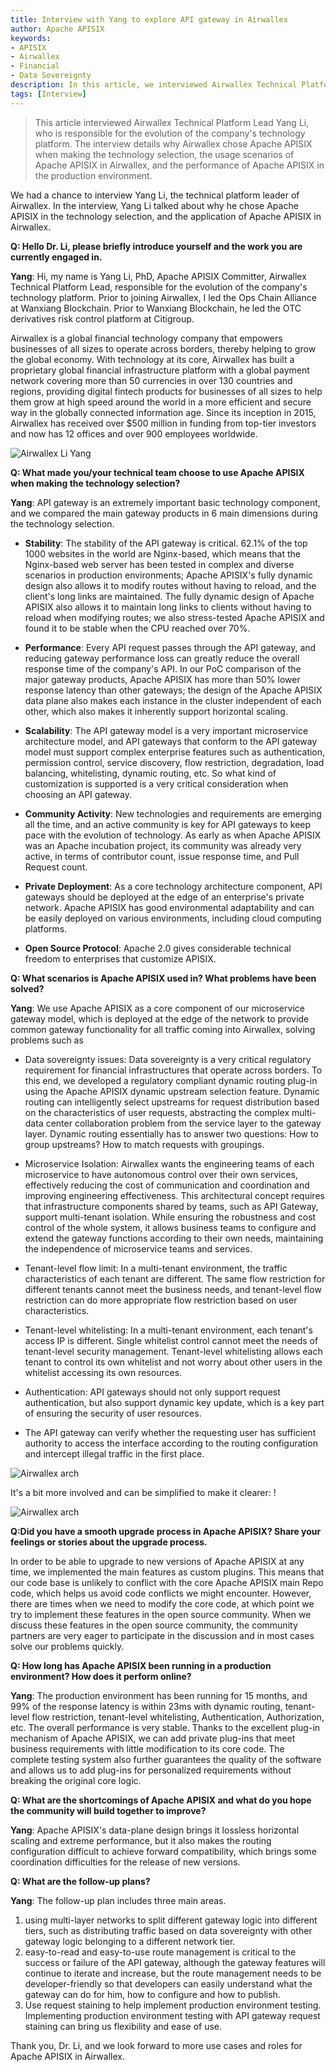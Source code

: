 ```yaml
---
title: Interview with Yang to explore API gateway in Airwallex 
author: Apache APISIX
keywords: 
- APISIX
- Airwallex
- Financial
- Data Sovereignty
description: In this article, we interviewed Airwallex Technical Platform Lead Yang Li, who is responsible for the evolution of the company's technology platform. In the interview, he introduced in detail why Airwallex chose Apache APISIX when making technology selection, the usage scenarios of Apache APISIX in Airwallex, and the performance of Apache APISIX in production environment. 
tags: [Interview]
---
```


> This article interviewed Airwallex Technical Platform Lead Yang Li, who is responsible for the evolution of the company's technology platform. The interview details why Airwallex chose Apache APISIX when making the technology selection, the usage scenarios of Apache APISIX in Airwallex, and the performance of Apache APISIX in the production environment.

<!--truncate-->

We had a chance to interview Yang Li, the technical platform leader of Airwallex. In the interview, Yang Li talked about why he chose Apache APISIX in the technology selection, and the application of Apache APISIX in Airwallex.

**Q: Hello Dr. Li, please briefly introduce yourself and the work you are currently engaged in.**

**Yang**: Hi, my name is Yang Li, PhD, Apache APISIX Committer, Airwallex Technical Platform Lead, responsible for the evolution of the company's technology platform. Prior to joining Airwallex, I led the Ops Chain Alliance at Wanxiang Blockchain. Prior to Wanxiang Blockchain, he led the OTC derivatives risk control platform at Citigroup.

Airwallex is a global financial technology company that empowers businesses of all sizes to operate across borders, thereby helping to grow the global economy. With technology at its core, Airwallex has built a proprietary global financial infrastructure platform with a global payment network covering more than 50 currencies in over 130 countries and regions, providing digital fintech products for businesses of all sizes to help them grow at high speed around the world in a more efficient and secure way in the globally connected information age. Since its inception in 2015, Airwallex has received over $500 million in funding from top-tier investors and now has 12 offices and over 900 employees worldwide.

![Airwallex Li Yang](https://static.apiseven.com/202108/20210816001.png)

**Q: What made you/your technical team choose to use Apache APISIX when making the technology selection?**

**Yang**: API gateway is an extremely important basic technology component, and we compared the main gateway products in 6 main dimensions during the technology selection.

- **Stability**: The stability of the API gateway is critical. 62.1% of the top 1000 websites in the world are Nginx-based, which means that the Nginx-based web server has been tested in complex and diverse scenarios in production environments; Apache APISIX's fully dynamic design also allows it to modify routes without having to reload, and the client's long links are maintained. The fully dynamic design of Apache APISIX also allows it to maintain long links to clients without having to reload when modifying routes; we also stress-tested Apache APISIX and found it to be stable when the CPU reached over 70%.

- **Performance**: Every API request passes through the API gateway, and reducing gateway performance loss can greatly reduce the overall response time of the company's API. In our PoC comparison of the major gateway products, Apache APISIX has more than 50% lower response latency than other gateways; the design of the Apache APISIX data plane also makes each instance in the cluster independent of each other, which also makes it inherently support horizontal scaling.

- **Scalability**: The API gateway model is a very important microservice architecture model, and API gateways that conform to the API gateway model must support complex enterprise features such as authentication, permission control, service discovery, flow restriction, degradation, load balancing, whitelisting, dynamic routing, etc. So what kind of customization is supported is a very critical consideration when choosing an API gateway.

- **Community Activity**: New technologies and requirements are emerging all the time, and an active community is key for API gateways to keep pace with the evolution of technology. As early as when Apache APISIX was an Apache incubation project, its community was already very active, in terms of contributor count, issue response time, and Pull Request count.

- **Private Deployment**: As a core technology architecture component, API gateways should be deployed at the edge of an enterprise's private network. Apache APISIX has good environmental adaptability and can be easily deployed on various environments, including cloud computing platforms.

- **Open Source Protocol**: Apache 2.0 gives considerable technical freedom to enterprises that customize APISIX.

**Q: What scenarios is Apache APISIX used in? What problems have been solved?**

**Yang**: We use Apache APISIX as a core component of our microservice gateway model, which is deployed at the edge of the network to provide common gateway functionality for all traffic coming into Airwallex, solving problems such as

- Data sovereignty issues: Data sovereignty is a very critical regulatory requirement for financial infrastructures that operate across borders. To this end, we developed a regulatory compliant dynamic routing plug-in using the Apache APISIX dynamic upstream selection feature. Dynamic routing can intelligently select upstreams for request distribution based on the characteristics of user requests, abstracting the complex multi-data center collaboration problem from the service layer to the gateway layer. Dynamic routing essentially has to answer two questions: How to group upstreams? How to match requests with groupings.

- Microservice Isolation: Airwallex wants the engineering teams of each microservice to have autonomous control over their own services, effectively reducing the cost of communication and coordination and improving engineering effectiveness. This architectural concept requires that infrastructure components shared by teams, such as API Gateway, support multi-tenant isolation. While ensuring the robustness and cost control of the whole system, it allows business teams to configure and extend the gateway functions according to their own needs, maintaining the independence of microservice teams and services.

- Tenant-level flow limit: In a multi-tenant environment, the traffic characteristics of each tenant are different. The same flow restriction for different tenants cannot meet the business needs, and tenant-level flow restriction can do more appropriate flow restriction based on user characteristics.

- Tenant-level whitelisting: In a multi-tenant environment, each tenant's access IP is different. Single whitelist control cannot meet the needs of tenant-level security management. Tenant-level whitelisting allows each tenant to control its own whitelist and not worry about other users in the whitelist accessing its own resources.

- Authentication: API gateways should not only support request authentication, but also support dynamic key update, which is a key part of ensuring the security of user resources.

- The API gateway can verify whether the requesting user has sufficient authority to access the interface according to the routing configuration and intercept illegal traffic in the first place.

![Airwallex arch](https://static.apiseven.com/202108/20210816002.png)

It's a bit more involved and can be simplified to make it clearer: !

![Airwallex arch](https://static.apiseven.com/202108/20210816003.png)

**Q:Did you have a smooth upgrade process in Apache APISIX? Share your feelings or stories about the upgrade process.**

In order to be able to upgrade to new versions of Apache APISIX at any time, we implemented the main features as custom plugins. This means that our code base is unlikely to conflict with the core Apache APISIX main Repo code, which helps us avoid code conflicts we might encounter. However, there are times when we need to modify the core code, at which point we try to implement these features in the open source community. When we discuss these features in the open source community, the community partners are very eager to participate in the discussion and in most cases solve our problems quickly.

**Q: How long has Apache APISIX been running in a production environment? How does it perform online?**

**Yang**: The production environment has been running for 15 months, and 99% of the response latency is within 23ms with dynamic routing, tenant-level flow restriction, tenant-level whitelisting, Authentication, Authorization, etc. The overall performance is very stable. Thanks to the excellent plug-in mechanism of Apache APISIX, we can add private plug-ins that meet business requirements with little modification to its core code. The complete testing system also further guarantees the quality of the software and allows us to add plug-ins for personalized requirements without breaking the original core logic.

**Q: What are the shortcomings of Apache APISIX and what do you hope the community will build together to improve?**

**Yang**: Apache APISIX's data-plane design brings it lossless horizontal scaling and extreme performance, but it also makes the routing configuration difficult to achieve forward compatibility, which brings some coordination difficulties for the release of new versions.

**Q: What are the follow-up plans?**

**Yang**: The follow-up plan includes three main areas.

1. using multi-layer networks to split different gateway logic into different tiers, such as distributing traffic based on data sovereignty with other gateway logic belonging to a different network tier.
2. easy-to-read and easy-to-use route management is critical to the success or failure of the API gateway, although the gateway features will continue to iterate and increase, but the route management needs to be developer-friendly so that developers can easily understand what the gateway can do for him, how to configure and how to publish.
3. Use request staining to help implement production environment testing. Implementing production environment testing with API gateway request staining can bring us flexibility and ease of use.

Thank you, Dr. Li, and we look forward to more use cases and roles for Apache APISIX in Airwallex.
